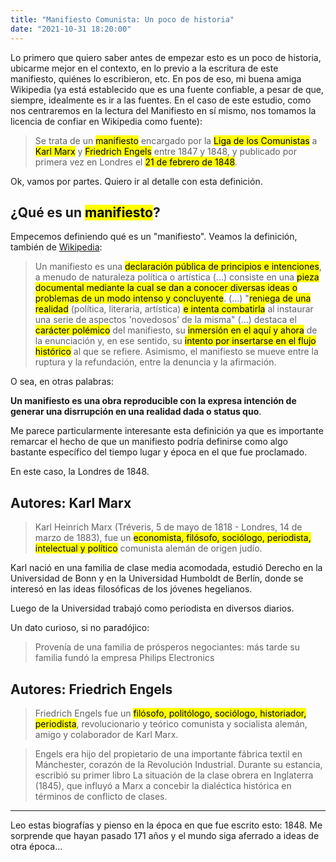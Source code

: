 ```yaml
---
title: "Manifiesto Comunista: Un poco de historia"
date: "2021-10-31 18:20:00"
---
```


Lo primero que quiero saber antes de empezar esto es un poco de historia, ubicarme mejor en el contexto, en lo previo a la escritura de este manifiesto, quiénes lo escribieron, etc. En pos de eso, mi buena amiga Wikipedia (ya está establecido que es una fuente confiable, a pesar de que, siempre, idealmente es ir a las fuentes. En el caso de este estudio, como nos centraremos en la lectura del Manifiesto en sí mismo, nos tomamos la licencia de confiar en Wikipedia como fuente):

> Se trata de un <mark>manifiesto</mark> encargado por la <mark>Liga de los Comunistas</mark> a <mark>Karl Marx</mark> y <mark>Friedrich Engels</mark> entre 1847 y 1848, y publicado por primera vez en Londres el <mark>21 de febrero de 1848</mark>.

Ok, vamos por partes. Quiero ir al detalle con esta definición.

## ¿Qué es un <mark>manifiesto</mark>?

Empecemos definiendo qué es un "manifiesto". Veamos la definición, también de [Wikipedia](https://es.m.wikipedia.org/wiki/Manifiesto):

> Un manifiesto es una <mark>declaración pública de principios e intenciones</mark>, a menudo de naturaleza política o artística (...) consiste en una <mark>pieza documental mediante la cual se dan a conocer diversas ideas o problemas de un modo intenso y concluyente</mark>. (...) "<mark>reniega de una realidad</mark> (política, literaria, artística) <mark>e intenta combatirla</mark> al instaurar una serie de aspectos 'novedosos' de la misma" (...) destaca el <mark>carácter polémico</mark> del manifiesto, su <mark>inmersión en el aquí y ahora</mark> de la enunciación y, en ese sentido, su <mark>intento por insertarse en el flujo histórico</mark> al que se refiere. Asimismo, el manifiesto se mueve entre la ruptura y la refundación, entre la denuncia y la afirmación.

O sea, en otras palabras:

**Un manifiesto es una obra reproducible con la expresa intención de generar una disrrupción en una realidad dada o status quo**.

Me parece particularmente interesante esta definición ya que es importante remarcar el hecho de que un manifiesto podría definirse como algo bastante específico del tiempo lugar y época en el que fue proclamado.

En este caso, la Londres de 1848.

## Autores: Karl Marx

> Karl Heinrich Marx (Tréveris, 5 de mayo de 1818 - Londres, 14 de marzo de 1883), fue un <mark>economista, filósofo, sociólogo, periodista, intelectual y político</mark> comunista alemán de origen judío.

Karl nació en una familia de clase media acomodada, estudió Derecho en la Universidad de Bonn y en la Universidad Humboldt de Berlín, donde se interesó en las ideas filosóficas de los jóvenes hegelianos.

Luego de la Universidad trabajó como periodista en diversos diarios.

Un dato curioso, si no paradójico:

> Provenía de una familia de prósperos negociantes: más tarde su familia fundó la empresa Philips Electronics

## Autores: Friedrich Engels

> Friedrich Engels fue un <mark>filósofo, politólogo, sociólogo, historiador, periodista</mark>, revolucionario y teórico comunista y socialista alemán, amigo y colaborador de Karl Marx.

> Engels era hijo del propietario de una importante fábrica textil en Mánchester, corazón de la Revolución Industrial. Durante su estancia, escribió su primer libro La situación de la clase obrera en Inglaterra (1845), que influyó a Marx a concebir la dialéctica histórica en términos de conflicto de clases.

---

Leo estas biografías y pienso en la época en que fue escrito esto: 1848. Me sorprende que hayan pasado 171 años y el mundo siga aferrado a ideas de otra época...


